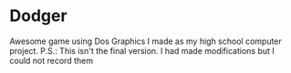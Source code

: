 # Dodger
Awesome game using Dos Graphics I made as my high school computer project. P.S.: This isn't the final version. I had made modifications but I could not record them
